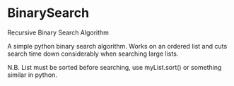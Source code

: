 BinarySearch
============

Recursive Binary Search Algorithm

A simple python binary search algorithm. Works on an ordered list and cuts search time down considerably when searching large lists.

N.B. List must be sorted before searching, use myList.sort() or something similar in python.
